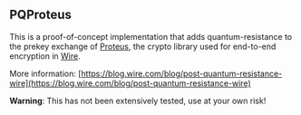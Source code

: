 ## PQProteus

This is a proof-of-concept implementation that adds quantum-resistance to the prekey exchange of [Proteus](https://github.com/wireapp/proteus), the crypto library used for end-to-end encryption in [Wire](https://wire.com).

More information: [https://blog.wire.com/blog/post-quantum-resistance-wire](https://blog.wire.com/blog/post-quantum-resistance-wire)

**Warning**: This has not been extensively tested, use at your own risk! 
